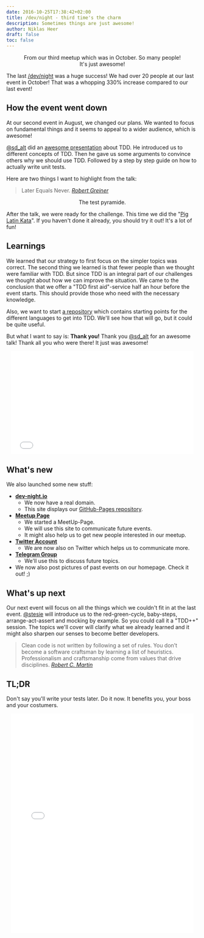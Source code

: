 ```yaml
---
date: 2016-10-25T17:38:42+02:00
title: /dev/night - third time's the charm
description: Sometimes things are just awesome!
author: Niklas Heer
draft: false
toc: false
---
```


<center>
    <figure>
        <a href="/assets/images/2016-10-25/meetup.jpg"><img src="/assets/images/2016-10-25/meetup.jpg" alt=""></a>
        <figcaption>From our third meetup which was in October. So many people! It's just awesome!</figcaption>
    </figure>
</center>

The last [/dev/night](https://dev-night.io) was a huge success! We had over 20 people at our last event in October! That was a whopping 330% increase compared to our last event!

## How the event went down

At our second event in August, we changed our plans. We wanted to focus on fundamental things and it seems to appeal to a wider audience, which is awesome!

[@sd_alt](https://twitter.com/sd_alt) did an [awesome presentation](http://slides.com/sd_alt/tdd/#/) about TDD. He introduced us to different concepts of TDD.
Then he gave us some arguments to convince others why we should use TDD.
Followed by a step by step guide on how to actually write unit tests.

Here are two things I want to highlight from the talk:

<blockquote>
Later Equals Never.
<cite><a href="http://robertgreiner.com/2011/07/later-equals-never/">Robert Greiner</a></cite>
</blockquote>

<center>
    <figure>
        <a href="/assets/images/2016-10-25/Tests.png"><img src="/assets/images/2016-10-25/Tests.png" alt=""></a>
        <figcaption>The test pyramide.</figcaption>
    </figure>
</center>

After the talk, we were ready for the challenge. This time we did the "[Pig Latin Kata](http://stesie.github.io/2016/08/pig-latin-kata)".
If you haven't done it already, you should try it out! It's a lot of fun!

## Learnings

We learned that our strategy to first focus on the simpler topics was correct.
The second thing we learned is that fewer people than we thought were familiar with TDD.
But since TDD is an integral part of our challenges we thought about how we can improve the situation.
We came to the conclusion that we offer a "TDD first aid"-service half an hour before the event starts.
This should provide those who need with the necessary knowledge.

Also, we want to start [a repository](https://github.com/dev-night/2016-10-11_test-driven-development) which contains starting points for the different languages to get into TDD. We'll see how that will go, but it could be quite useful.

But what I want to say is: **Thank you!** Thank you [@sd_alt](https://twitter.com/sd_alt) for an awesome talk! Thank all you who were there! It just was awesome!

<center>
    <iframe src="//giphy.com/embed/awpqNsKuFtXI4?html5=true" width="480" height="270" frameBorder="0" class="giphy-embed" allowFullScreen></iframe>
</center>

## What's new

We also launched some new stuff:

- [**dev-night.io**](https://dev-night.io)
  - We now have a real domain.
  - This site displays our [GitHub-Pages repository](https://github.com/dev-night/dev-night.github.io).
- [**Meetup Page**](https://www.meetup.com/de-DE/dev_night/)
  - We started a MeetUp-Page.
  - We will use this site to communicate future events.
  - It might also help us to get new people interested in our meetup.
- [**Twitter Account**](https://twitter.com/dev_night)
  - We are now also on Twitter which helps us to communicate more.
- [**Telegram Group**](https://telegram.me/joinchat/ACVCYwgGxmvZqGl4bCNsDg)
  - We'll use this to discuss future topics.
- We now also post pictures of past events on our homepage. Check it out! ;)

## What's up next

Our next event will focus on all the things which we couldn't fit in at the last event. [@stesie](https://twitter.com/stesie23) will introduce us to the red-green-cycle, baby-steps, arrange-act-assert and mocking by example.
So you could call it a "TDD++" session.
The topics we'll cover will clarify what we already learned and it might also sharpen our senses to become better developers.

<blockquote>
Clean code is not written by following a set of rules. You don’t become a software craftsman by learning a list of heuristics. Professionalism and craftsmanship come from values that drive disciplines.
<cite><a href="https://twitter.com/unclebobmartin">Robert C. Martin</a></cite>
</blockquote>

## TL;DR

Don't say you'll write your tests later. Do it now. It benefits you, your boss and your costumers.

<center>
    <iframe src="//giphy.com/embed/87xihBthJ1DkA?html5=true" width="480" height="577" frameBorder="0" class="giphy-embed" allowFullScreen></iframe>
</center>

